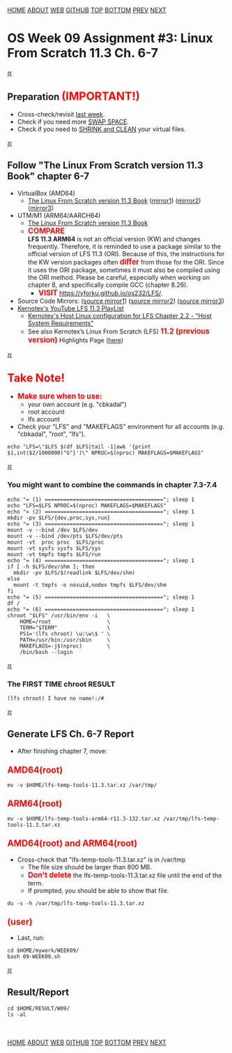 ---
---
[HOME](index.md)
[ABOUT](README.md)
[WEB](https://osp4diss.vlsm.org/)
[GITHUB](https://github.com/os2xx/osp4diss/)
[TOP](#)
[BOTTOM](#endofpage)
[PREV](W09-02.md)
[NEXT](W09-04.md)

# OS Week 09 Assignment #3: Linux From Scratch 11.3 Ch. 6-7

[&#x213C;](#endofpage)<br id="idx00">
## Preparation <span style="color:red; font-weight:bold; font-size:larger;">(IMPORTANT!)</span>

* Cross-check/revisit [last week](W08-02.md#idx05).
* Check if you need more [SWAP SPACE](osp-125.md).
* Check if you need to [SHRINK and CLEAN](osp-126.md) your virtual files.

[&#x213C;](#)<br id="idx01">
## Follow "The Linux From Scratch version 11.3 Book" chapter 6-7
* VirtualBox (AMD64)
  * [The Linux From Scratch version 11.3 Book](https://www.linuxfromscratch.org/lfs/view/11.3/)
  ([mirror1](https://lfs.mirrors.hoobly.com/lfs/view/11.3/))
  ([mirror2](https://lfs-hk.koddos.net/lfs/view/stable/))
  ([mirror3](http://lfs.linux-sysadmin.com/lfs/view/stable/))
* UTM/M1 (ARM64/AARCH64)
  * [The Linux From Scratch version 11.3 Book](https://www.linuxfromscratch.org/~xry111/lfs/view/arm64/)
  * <span style="color:red; font-weight:bold; font-size:larger;">COMPARE</span><br>
    <b>LFS 11.3 ARM64</b> is not an official version (KW) and changes frequently. 
    Therefore, it is reminded to use a package similar to the official version of LFS 11.3 (ORI).
    Because of this, the instructions for the KW version packages often 
    <span style="color:red; font-weight:bold; font-size:larger;">differ</span>
    from those for the ORI.  Since it uses the ORI package, sometimes it must also be compiled using the ORI method.
    Please be careful, especially when working on chapter 8, and specifically compile GCC (chapter 8.26).
    * <span style="color:red; font-weight:bold; font-size:larger;">VISIT</span>
      <https://yforku.github.io/os232/LFS/>.
* Source Code Mirrors:
  ([source mirror1](https://lfs.gnlug.org/pub/lfs/lfs-packages/11.3/))
  ([source mirror2](https://mirror.download.it/lfs/pub/lfs/lfs-packages/11.3/))
  ([source mirror3](https://mirror.koddos.net/lfs/lfs-packages/11.3/))
* [Kernotex's YouTube LFS 11.3 PlayList](https://www.youtube.com/playlist?list=PLyc5xVO2uDsB4gJ2dPySvs2eK_roFwKeb)
  * [Kernotex's Host Linux configuration for LFS Chapter 2.2 - "Host System Requirements"](https://www.youtube.com/playlist?list=PLyc5xVO2uDsCQChvKRDhF-cvsguDfd-y2)
  * See also Kernotex’s Linux From Scratch (LFS)
    <span style="color:red; font-weight:bold; font-size:larger;">11.2 (previous version)</span>
    Highlights Page ([here](osp-128.md))

[&#x213C;](#)<br id="idx02">
## <span style="color:red; font-weight:bold; font-size:larger;">Take Note!</span>
* <span style="color:red; font-weight:bold; font-size:larger;">Make sure when to use:</span>
  * your own account (e.g. "cbkadal")
  * root account
  * lfs account
* Check your "LFS" and "MAKEFLAGS" environment for all accounts (e.g. "cbkadal", "root", "lfs").

```
echo "LFS=\"$LFS $(df $LFS|tail -1|awk '{print $1,int($2/1000000)"G"}')\" NPROC=$(nproc) MAKEFLAGS=$MAKEFLAGS"

```

[&#x213C;](#)<br id="idx03">
### You might want to combine the commands in chapter 7.3-7.4

```
echo "= (1) ======================================"; sleep 1
echo "LFS=$LFS NPROC=$(nproc) MAKEFLAGS=$MAKEFLAGS"
echo "= (2) ======================================"; sleep 1
mkdir -pv $LFS/{dev,proc,sys,run}
echo "= (3) ======================================"; sleep 1
mount -v --bind /dev $LFS/dev
mount -v --bind /dev/pts $LFS/dev/pts
mount -vt  proc proc  $LFS/proc
mount -vt sysfs sysfs $LFS/sys
mount -vt tmpfs tmpfs $LFS/run
echo "= (4) ======================================"; sleep 1
if [ -h $LFS/dev/shm ]; then
  mkdir -pv $LFS/$(readlink $LFS/dev/shm)
else
  mount -t tmpfs -o nosuid,nodev tmpfs $LFS/dev/shm
fi
echo "= (5) ======================================"; sleep 1
df /
echo "= (6) ======================================"; sleep 1
chroot "$LFS" /usr/bin/env -i   \
    HOME=/root                  \
    TERM="$TERM"                \
    PS1='(lfs chroot) \u:\w\$ ' \
    PATH=/usr/bin:/usr/sbin     \
    MAKEFLAGS=-j$(nproc)        \
    /bin/bash --login

```

[&#x213C;](#)<br id="idx04">
### The FIRST TIME chroot RESULT

```
(lfs chroot) I have no name!:/#

```

[&#x213C;](#)<br id="idx05">
## Generate LFS Ch. 6-7 Report

* After finishing chapter 7, move:

### <span style="color:red; font-weight:bold; font-size:larger;">AMD64(root)</span>

```
mv -v $HOME/lfs-temp-tools-11.3.tar.xz /var/tmp/

```

### <span style="color:red; font-weight:bold; font-size:larger;">ARM64(root)</span>

```
mv -v $HOME/lfs-temp-tools-arm64-r11.3-132.tar.xz /var/tmp/lfs-temp-tools-11.3.tar.xz

```

### <span style="color:red; font-weight:bold; font-size:larger;">AMD64(root) and ARM64(root)</span>

* Cross-check that "lfs-temp-tools-11.3.tar.xz" is in /var/tmp
  * The file size should be larger than 800 MB.
  * <span style="color:red; font-weight:bold; font-size:larger;">Don't delete</span>
    the lfs-temp-tools-11.3.tar.xz file until the end of the term.
  * If prompted, you should be able to show that file.

```
du -s -h /var/tmp/lfs-temp-tools-11.3.tar.xz

```

### <span style="color:red; font-weight:bold; font-size:larger;">(user)</span>
* Last, run:

```
cd $HOME/mywork/WEEK09/
bash 09-WEEK09.sh

```

[&#x213C;](#)<br id="idx06">
## Result/Report

```
cd $HOME/RESULT/W09/
ls -al

```

<br id="endofpage"><br>
[HOME](index.md)
[ABOUT](README.md)
[WEB](https://osp4diss.vlsm.org/)
[GITHUB](https://github.com/os2xx/osp4diss/)
[TOP](#)
[BOTTOM](#endofpage)
[PREV](W09-02.md)
[NEXT](W09-04.md)
<br>

